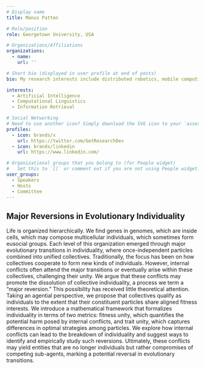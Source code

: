 ```yaml
---
# Display name
title: Manus Patten

# Role/position
role: Georgetown University, USA

# Organizations/Affiliations
organizations:
  - name: 
    url: ''

# Short bio (displayed in user profile at end of posts)
bio: My research interests include distributed robotics, mobile computing and programmable matter.

interests:
  - Artificial Intelligence
  - Computational Linguistics
  - Information Retrieval

# Social Networking
# Need to use another icon? Simply download the SVG icon to your `assets/media/icons/` folder.
profiles:
  - icon: brands/x
    url: https://twitter.com/GetResearchDev
  - icon: brands/linkedin
    url: https://www.linkedin.com/

# Organizational groups that you belong to (for People widget)
#   Set this to `[]` or comment out if you are not using People widget.
user_groups:
  - Speakers
  - Hosts
  - Committee
---
```


<h2>Major Reversions in Evolutionary Individuality</h2>

Life is organized hierarchically. We find genes in genomes, which are inside cells, which may compose multicellular individuals, which sometimes form eusocial groups. Each level of this organization emerged through major evolutionary transitions in individuality, where once-independent particles combined into unified collectives. Traditionally, the focus has been on how collectives cooperate to form new kinds of individuals. However, internal conflicts often attend the major transitions or eventually arise within these collectives, challenging their unity. We argue that these conflicts may promote the dissolution of collective individuality, a process we term a “major reversion.” This possibility has received little theoretical attention. Taking an agential perspective, we propose that collectives qualify as individuals to the extent that their constituent particles share aligned fitness interests. We introduce a mathematical framework that formalizes individuality in terms of two metrics: fitness unity, which quantifies the potential harm posed by internal conflicts, and trait unity, which captures differences in optimal strategies among particles. We explore how internal conflicts can lead to the breakdown of individuality and suggest ways to identify and empirically study such reversions. Ultimately, these conflicts may yield entities that are no longer individuals but rather compromises of competing sub-agents, marking a potential reversal in evolutionary transitions.
